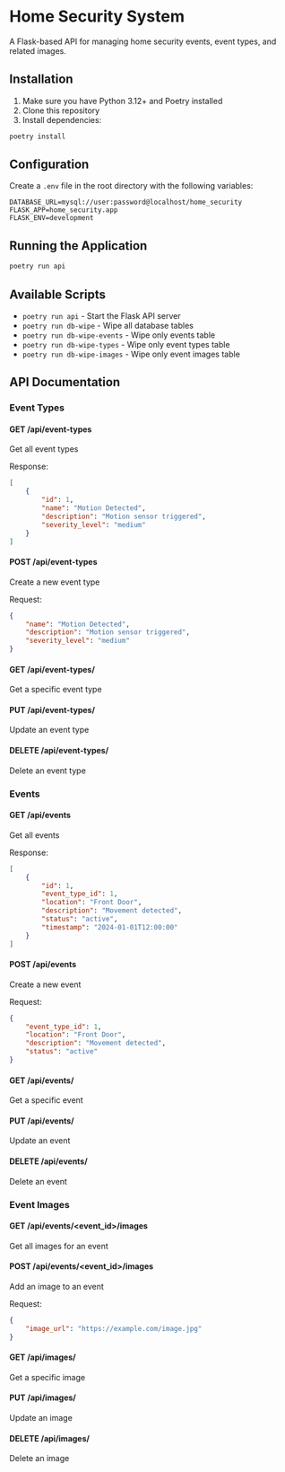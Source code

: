 # Home Security System

A Flask-based API for managing home security events, event types, and related images.

## Installation

1. Make sure you have Python 3.12+ and Poetry installed
2. Clone this repository
3. Install dependencies:
```bash
poetry install
```

## Configuration

Create a `.env` file in the root directory with the following variables:
```
DATABASE_URL=mysql://user:password@localhost/home_security
FLASK_APP=home_security.app
FLASK_ENV=development
```

## Running the Application

```bash
poetry run api
```

## Available Scripts

- `poetry run api` - Start the Flask API server
- `poetry run db-wipe` - Wipe all database tables
- `poetry run db-wipe-events` - Wipe only events table
- `poetry run db-wipe-types` - Wipe only event types table
- `poetry run db-wipe-images` - Wipe only event images table

## API Documentation

### Event Types

#### GET /api/event-types
Get all event types

Response:
```json
[
    {
        "id": 1,
        "name": "Motion Detected",
        "description": "Motion sensor triggered",
        "severity_level": "medium"
    }
]
```

#### POST /api/event-types
Create a new event type

Request:
```json
{
    "name": "Motion Detected",
    "description": "Motion sensor triggered",
    "severity_level": "medium"
}
```

#### GET /api/event-types/<id>
Get a specific event type

#### PUT /api/event-types/<id>
Update an event type

#### DELETE /api/event-types/<id>
Delete an event type

### Events

#### GET /api/events
Get all events

Response:
```json
[
    {
        "id": 1,
        "event_type_id": 1,
        "location": "Front Door",
        "description": "Movement detected",
        "status": "active",
        "timestamp": "2024-01-01T12:00:00"
    }
]
```

#### POST /api/events
Create a new event

Request:
```json
{
    "event_type_id": 1,
    "location": "Front Door",
    "description": "Movement detected",
    "status": "active"
}
```

#### GET /api/events/<id>
Get a specific event

#### PUT /api/events/<id>
Update an event

#### DELETE /api/events/<id>
Delete an event

### Event Images

#### GET /api/events/<event_id>/images
Get all images for an event

#### POST /api/events/<event_id>/images
Add an image to an event

Request:
```json
{
    "image_url": "https://example.com/image.jpg"
}
```

#### GET /api/images/<id>
Get a specific image

#### PUT /api/images/<id>
Update an image

#### DELETE /api/images/<id>
Delete an image
